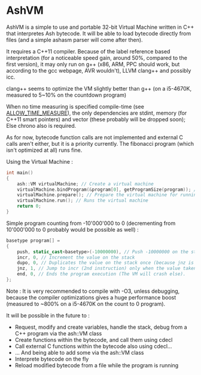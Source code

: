 # AshVM
AshVM is a simple to use and portable 32-bit Virtual Machine written in C++ that interpretes Ash bytecode.
It will be able to load bytecode directly from files (and a simple ashasm parser will come after then).

It requires a C++11 compiler. Because of the label reference based interpretation (for a noticeable speed gain, around 50%, compared to the first version), it may only run on g++ (x86, ARM, PPC should work, but according to the gcc webpage, AVR wouldn't), LLVM clang++ and possibly icc.

clang++ seems to optimize the VM slightly better than g++ (on a i5-4670K, measured to 5~10% on the countdown program)

When no time measuring is specified compile-time (see [ALLOW_TIME_MEASURE](https://github.com/AsuMagic/AshVM/blob/master/vm.cpp#L3)), the only dependencies are stdint, memory (for C++11 smart pointers) and vector (these probably will be dropped soon); Else chrono also is required.

As for now, bytecode function calls are not implemented and external C calls aren't either, but it is a priority currently. The fibonacci program (which isn't optimized at all) runs fine.

Using the Virtual Machine :
```c++
int main()
{
	ash::VM virtualMachine; // Create a virtual machine
	virtualMachine.bindProgram(&program[0], getProgramSize(program)); // Binds an array called "program", see next piece of code and gets its size (getProgramSize is a macro to get program's size)
	virtualMachine.prepare(); // Prepare the virtual machine for running
	virtualMachine.run(); // Runs the virtual machine
	return 0;
}
```

Simple program counting from -10'000'000 to 0 (decrementing from 10'000'000 to 0 probably would be possible as well) :
```c++
basetype program[] =
{
	push, static_cast<basetype>(-10000000), // Push -10000000 on the stack
	incr, 0, // Increment the value on the stack
	dupo, 0, // Duplicates the value on the stack once (because jnz is going to destroy one)
	jnz, 1, // Jump to incr (2nd instruction) only when the value taken ontop of the stack is NOT zero
	end, 0, // Ends the program execution (The VM will crash else).
};
```

Note : It is very recommended to compile with -O3, unless debugging, because the compiler optimizations gives a huge performance boost (measured to ~800% on a i5-4670K on the count to 0 program).

It will be possible in the future to :
* Request, modify and create variables, handle the stack, debug from a C++ program via the ash::VM class
* Create functions within the bytecode, and call them using cdecl
* Call external C functions within the bytecode also using cdecl...
* ... And being able to add some via the ash::VM class
* Interprete bytecode on the fly
* Reload modified bytecode from a file while the program is running
